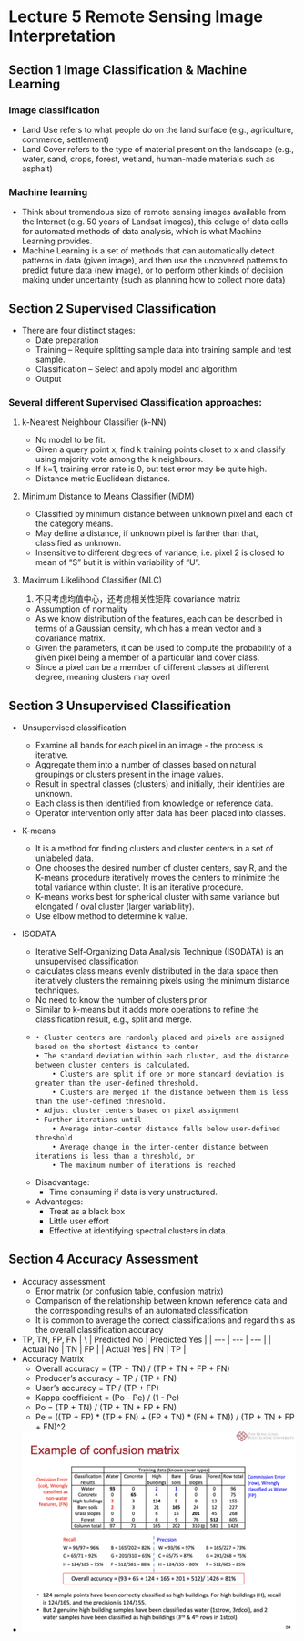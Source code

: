 # Lecture 5 Remote Sensing Image Interpretation

## Section 1 Image Classification & Machine Learning

### Image classification
- Land Use refers to what people do on the land surface (e.g., agriculture, commerce, settlement)
- Land Cover refers to the type of material present on the landscape (e.g., water, sand, crops, forest, wetland, human-made materials such as asphalt)


### Machine learning
- Think about tremendous size of remote sensing images available from the Internet (e.g. 50 years of Landsat images), this deluge of data calls for automated methods of data analysis, which is what Machine Learning provides.
- Machine Learning is a set of methods that can automatically detect patterns in data (given image), and then use the uncovered patterns to predict future data (new image), or to perform other kinds of decision making under uncertainty (such as planning how to collect more data)

## Section 2 Supervised Classification
- There are four distinct stages:
  - Date preparation
  - Training – Require splitting sample data into training sample and test sample.
  - Classification – Select and apply model and algorithm
  - Output

### Several different Supervised Classification approaches:
1. k-Nearest Neighbour Classifier (k-NN)
    - No model to be fit.
    - Given a query point x, find k training points closet to x and classify using majority vote among the k neighbours.
    - If k=1, training error rate is 0, but test error may be quite high.
    - Distance metric Euclidean distance.
2. Minimum Distance to Means Classifier (MDM)

   - Classified by minimum distance between unknown pixel and each of the category means.
   - May define a distance, if unknown pixel is farther than that, classified as unknown.
   - Insensitive to different degrees of variance, i.e. pixel 2 is closed to mean of “S” but it is within variability of “U”.

3. Maximum Likelihood Classifier (MLC)
   1. 不只考虑均值中心，还考虑相关性矩阵 covariance matrix

    - Assumption of normality
    - As we know distribution of the features, each can be described in terms of a Gaussian density, which has a mean vector and a covariance matrix.
    - Given the parameters, it can be used to compute the probability of a given pixel being a member of a particular land cover class.
    - Since a pixel can be a member of different classes at different degree, meaning clusters may overl
  
## Section 3 Unsupervised Classification
- Unsupervised classification
  - Examine all bands for each pixel in an image - the process is iterative.
  - Aggregate them into a number of classes based on natural groupings or clusters present in the image values.
  - Result in spectral classes (clusters) and initially, their identities are unknown.
  - Each class is then identified from knowledge or reference data.
  - Operator intervention only after data has been placed into classes.

- K-means
  - It is a method for finding clusters and cluster centers in a set of unlabeled data.
  - One chooses the desired number of cluster centers, say R, and the K-means procedure iteratively moves the centers to minimize the total variance within cluster. It is an iterative procedure.
  - K-means works best for spherical cluster with same variance but elongated / oval cluster (larger variability).
  - Use elbow method to determine k value.

- ISODATA
  - Iterative Self-Organizing Data Analysis Technique (ISODATA) is an unsupervised classification
  - calculates class means evenly distributed in the data space then iteratively clusters the remaining pixels using the minimum distance techniques.
  - No need to know the number of clusters prior
  - Similar to k-means but it adds more operations to refine the classification result, e.g., split and merge.
  - ```
    • Cluster centers are randomly placed and pixels are assigned based on the shortest distance to center
    • The standard deviation within each cluster, and the distance between cluster centers is calculated. 
        • Clusters are split if one or more standard deviation is greater than the user-defined threshold.
        • Clusters are merged if the distance between them is less than the user-defined threshold.
    • Adjust cluster centers based on pixel assignment
    • Further iterations until
        • Average inter-center distance falls below user-defined threshold
        • Average change in the inter-center distance between iterations is less than a threshold, or
        • The maximum number of iterations is reached
    ```
  - Disadvantage:
    - Time consuming if data is very unstructured.
  - Advantages:
    - Treat as a black box
    - Little user effort
    - Effective at identifying spectral clusters in data. 

## Section 4 Accuracy Assessment
- Accuracy assessment
   - Error matrix (or confusion table, confusion matrix)
   - Comparison of the relationship between known reference data and the corresponding results of an automated classification
   - It is common to average the correct classifications and regard this as the overall classification accuracy
- TP, TN, FP, FN
    | \ | Predicted No | Predicted Yes |
    | --- | --- | --- |
    | Actual No | TN | FP |
    | Actual Yes | FN | TP |
- Accuracy Matrix
    - Overall accuracy = (TP + TN) / (TP + TN + FP + FN)
    - Producer’s accuracy = TP / (TP + FN)
    - User’s accuracy = TP / (TP + FP)
    - Kappa coefficient = (Po - Pe) / (1 - Pe)
    - Po = (TP + TN) / (TP + TN + FP + FN)
    - Pe = ((TP + FP) * (TP + FN) + (FP + TN) * (FN + TN)) / (TP + TN + FP + FN)^2
- ![](./imgs/p1.png)

